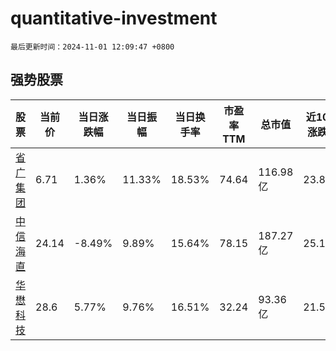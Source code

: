 # quantitative-investment

`最后更新时间：2024-11-01 12:09:47 +0800`

## 强势股票

|股票|当前价|当日涨跌幅|当日振幅|当日换手率|市盈率TTM|总市值|近10日涨跌幅|
|----|----|----|----|----|----|----|----|
|[省广集团](https://xueqiu.com/S/SZ002400)|6.71|1.36%|11.33%|18.53%|74.64|116.98亿|23.8%|
|[中信海直](https://xueqiu.com/S/SZ000099)|24.14|-8.49%|9.89%|15.64%|78.15|187.27亿|25.14%|
|[华懋科技](https://xueqiu.com/S/SH603306)|28.6|5.77%|9.76%|16.51%|32.24|93.36亿|21.55%|
